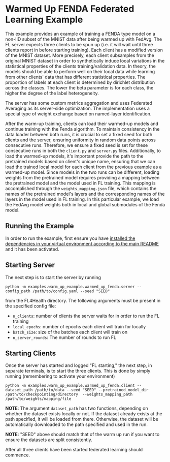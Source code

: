 # Warmed Up FENDA Federated Learning Example
This example provides an example of training a FENDA type model on a non-IID subset of the MNIST data after being warmed up with FedAvg. The FL server expects three clients to be spun up (i.e. it will wait until three clients report in before starting training). Each client has a modified version of the MNIST dataset. More precisely, each client subsamples from the original MNIST dataset in order to synthetically induce local variations in the statistical properties of the clients training/validation data. In theory, the models should be able to perform well on their local data while learning from other clients' data that has different statistical properties. The proportion of labels at each client is determined by dirichlet distribution across the classes. The lower the beta parameter is for each class, the higher the degree of the label heterogeneity.

The server has some custom metrics aggregation and uses Federated Averaging as its server-side optimization. The implementation uses a special type of weight exchange based on named-layer identification.

After the warm-up training, clients can load their warmed-up models and continue training with the Fenda algorithm. To maintain consistency in the data loader between both runs, it is crucial to set a fixed seed for both clients and the server, ensuring uniformity in random data points across consecutive runs. Therefore, we ensure a fixed seed is set for these consecutive runs in both the `client.py` and `server.py` files. Additionally, to load the warmed-up models, it's important provide the path to the pretrained models based on client's unique name, ensuring that we can load the trained local model for each client from the previous example as a warmed-up model. Since models in the two runs can be different, loading weights from the pretrained model requires providing a mapping between the pretrained model and the model used in FL training. This mapping is accomplished through the `weights_mapping.json` file, which contains the names of the pretrained model's layers and the corresponding names of the layers in the model used in FL training. In this particular example, we load the FedAvg model weights both in local and global submodules of the Fenda model.

## Running the Example
In order to run the example, first ensure you have [installed the dependencies in your virtual environment according to the main README](/README.md#development-requirements) and it has been activated.

## Starting Server

The next step is to start the server by running
```
python -m examples.warm_up_example.warmed_up_fenda.server --config_path /path/to/config.yaml --seed "SEED"
```
from the FL4Health directory. The following arguments must be present in the specified config file:
* `n_clients`: number of clients the server waits for in order to run the FL training
* `local_epochs`: number of epochs each client will train for locally
* `batch_size`: size of the batches each client will train on
* `n_server_rounds`: The number of rounds to run FL

## Starting Clients

Once the server has started and logged "FL starting," the next step, in separate terminals, is to start the three
clients. This is done by simply running (remembering to activate your environment)
```
python -m examples.warm_up_example.warmed_up_fenda.client --dataset_path /path/to/data --seed "SEED" --pretrained_model_dir /path/to/checkpointing/directory  --weights_mapping_path /path/to/weights/mapping/file
```
**NOTE**: The argument `dataset_path` has two functions, depending on whether the dataset exists locally or not. If the dataset already exists at the path specified, it will be loaded from there. Otherwise, the dataset will be automatically downloaded to the path specified and used in the run.

**NOTE**: "SEED" above should match that of the warm up run if you want to ensure the datasets are split consistently.

After all three clients have been started federated learning should commence.
